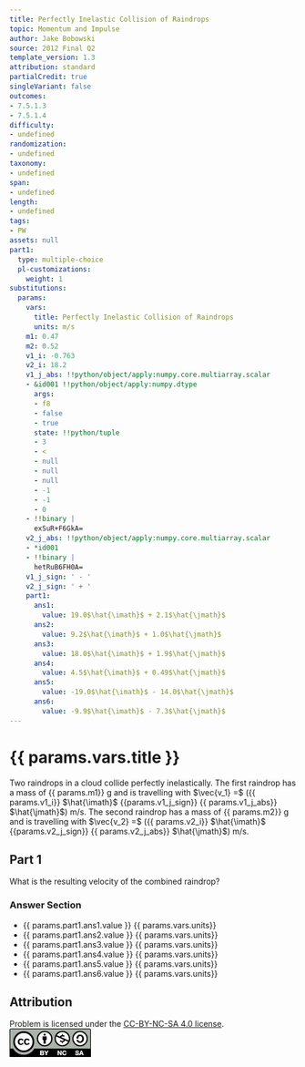 ```yaml
---
title: Perfectly Inelastic Collision of Raindrops
topic: Momentum and Impulse
author: Jake Bobowski
source: 2012 Final Q2
template_version: 1.3
attribution: standard
partialCredit: true
singleVariant: false
outcomes:
- 7.5.1.3
- 7.5.1.4
difficulty:
- undefined
randomization:
- undefined
taxonomy:
- undefined
span:
- undefined
length:
- undefined
tags:
- PW
assets: null
part1:
  type: multiple-choice
  pl-customizations:
    weight: 1
substitutions:
  params:
    vars:
      title: Perfectly Inelastic Collision of Raindrops
      units: m/s
    m1: 0.47
    m2: 0.52
    v1_i: -0.763
    v2_i: 18.2
    v1_j_abs: !!python/object/apply:numpy.core.multiarray.scalar
    - &id001 !!python/object/apply:numpy.dtype
      args:
      - f8
      - false
      - true
      state: !!python/tuple
      - 3
      - <
      - null
      - null
      - null
      - -1
      - -1
      - 0
    - !!binary |
      exSuR+F6GkA=
    v2_j_abs: !!python/object/apply:numpy.core.multiarray.scalar
    - *id001
    - !!binary |
      hetRuB6FH0A=
    v1_j_sign: ' - '
    v2_j_sign: ' + '
    part1:
      ans1:
        value: 19.0$\hat{\imath}$ + 2.1$\hat{\jmath}$
      ans2:
        value: 9.2$\hat{\imath}$ + 1.0$\hat{\jmath}$
      ans3:
        value: 18.0$\hat{\imath}$ + 1.9$\hat{\jmath}$
      ans4:
        value: 4.5$\hat{\imath}$ + 0.49$\hat{\jmath}$
      ans5:
        value: -19.0$\hat{\imath}$ - 14.0$\hat{\jmath}$
      ans6:
        value: -9.9$\hat{\imath}$ - 7.3$\hat{\jmath}$
---
```

# {{ params.vars.title }}
Two raindrops in a cloud collide perfectly inelastically. The first raindrop has a mass of {{ params.m1}} g and is travelling with $\vec{v_1} =$ ({{ params.v1_i}} $\hat{\imath}$ {{params.v1_j_sign}} {{ params.v1_j_abs}} $\hat{\jmath}$) m/s.
The second raindrop has a mass of {{ params.m2}} g and is travelling with $\vec{v_2} =$ ({{ params.v2_i}} $\hat{\imath}$ {{params.v2_j_sign}} {{ params.v2_j_abs}} $\hat{\jmath}$) m/s.

## Part 1

What is the resulting velocity of the combined raindrop?

### Answer Section

- {{ params.part1.ans1.value }} {{ params.vars.units}}
- {{ params.part1.ans2.value }} {{ params.vars.units}}
- {{ params.part1.ans3.value }} {{ params.vars.units}}
- {{ params.part1.ans4.value }} {{ params.vars.units}}
- {{ params.part1.ans5.value }} {{ params.vars.units}}
- {{ params.part1.ans6.value }} {{ params.vars.units}}

## Attribution

Problem is licensed under the [CC-BY-NC-SA 4.0 license](https://creativecommons.org/licenses/by-nc-sa/4.0/).<br> ![The Creative Commons 4.0 license requiring attribution-BY, non-commercial-NC, and share-alike-SA license.](https://raw.githubusercontent.com/firasm/bits/master/by-nc-sa.png)